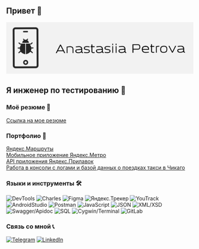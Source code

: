 ## Привет 👋

![Header](https://github.com/petrova-andm/petrova-andm/blob/main/assets/header.png)

## Я инженер по тестированию 🐞

### Моё резюме 📄
[Ссылка на мое резюме](https://docs.google.com/document/d/1uZNJr1xS22KUBisil9LazVzVdQ3fzjcRPjdd8WSHhFw/edit#)

### Портфолио 📁
[Яндекс.Маршруты](https://github.com/petrova-andm/Yandex.Routes)  
[Мобильное приложение Яндекс.Метро]()  
[API приложения Яндекс.Прилавок]()  
[Работа в консоли с логами и базой данных о поездках такси в Чикаго]()

### Языки и инструменты 🛠️
![DevTools](https://img.shields.io/badge/-DevTools-090909?style=for-the-badge&logo=googlechrome)
![Charles](https://img.shields.io/badge/-charles-090909?style=for-the-badge&logo=charles)
![Figma](https://img.shields.io/badge/-figma-090909?style=for-the-badge&logo=figma)
![Яндекс.Трекер](https://img.shields.io/badge/-яндекс.трекер-090909?style=for-the-badge&logo=яндекс.трекер)
![YouTrack](https://img.shields.io/badge/-youtrack-090909?style=for-the-badge&logo=youtrack)
![AndroidStudio](https://img.shields.io/badge/-androidstudio-090909?style=for-the-badge&logo=androidstudio)
![Postman](https://img.shields.io/badge/-postman-090909?style=for-the-badge&logo=postman)
![JavaScript](https://img.shields.io/badge/-javascript-090909?style=for-the-badge&logo=javascript)
![JSON](https://img.shields.io/badge/-json-090909?style=for-the-badge&logo=json)
![XML/XSD](https://img.shields.io/badge/-xml/xsd-090909?style=for-the-badge&logo=xml&xsd)
![Swagger/Apidoc](https://img.shields.io/badge/-swagger/apidoc-090909?style=for-the-badge&logo=swagger)
![SQL](https://img.shields.io/badge/-sql-090909?style=for-the-badge&logo=mysql)
![Cygwin/Terminal](https://img.shields.io/badge/-cygwin/terminal-090909?style=for-the-badge&logo=terminal&cygwin)
![GitLab](https://img.shields.io/badge/-gitlab-090909?style=for-the-badge&logo=gitlab)

### Связь со мной 📞
[![Telegram](https://img.shields.io/badge/-telegram-090909?style=for-the-badge&logo=telegram)](https://t.me/ouralind)
[![LinkedIn](https://img.shields.io/badge/-linkedin-090909?style=for-the-badge&logo=linkedin)]()
